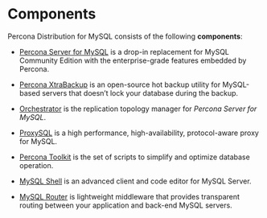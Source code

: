 # Components

Percona Distribution for MySQL consists of the following **components**:

* [Percona Server for MySQL](https://docs.percona.com/percona-server/{{vers}}/) is a drop-in replacement for MySQL Community Edition with the enterprise-grade features embedded by Percona.

* [Percona XtraBackup](https://docs.percona.com/percona-xtrabackup/{{vers}}/) is an open-source hot backup utility for MySQL-based servers that doesn’t lock your database during the backup.


* [Orchestrator](https://github.com/openark/orchestrator) is the replication topology manager for *Percona Server for MySQL*.


* [ProxySQL](https://proxysql.com/) is a high performance, high-availability, protocol-aware proxy for MySQL.


* [Percona Toolkit](https://docs.percona.com/percona-toolkit/) is the set of scripts to simplify and optimize database operation.


* [MySQL Shell](https://dev.mysql.com/doc/mysql-shell/{{vers}}/en/) is an advanced client and code editor for MySQL Server.


* [MySQL Router](https://dev.mysql.com/doc/mysql-router/{{vers}}/en/) is lightweight middleware that provides transparent routing between your application and back-end MySQL servers.
